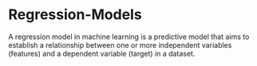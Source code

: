 # Regression-Models
A regression model in machine learning is a predictive model that aims to establish a relationship between one or more independent variables (features) and a dependent variable (target) in a dataset.
